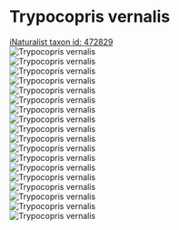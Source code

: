 
Trypocopris vernalis
====================
  
[iNaturalist taxon id: 472829](https://www.inaturalist.org/taxa/472829)  
![Trypocopris vernalis](https://inaturalist-open-data.s3.amazonaws.com/photos/151320492/medium.jpeg)  
![Trypocopris vernalis](https://inaturalist-open-data.s3.amazonaws.com/photos/151320535/medium.jpeg)  
![Trypocopris vernalis](https://inaturalist-open-data.s3.amazonaws.com/photos/149712561/medium.jpeg)  
![Trypocopris vernalis](https://inaturalist-open-data.s3.amazonaws.com/photos/149712413/medium.jpeg)  
![Trypocopris vernalis](https://inaturalist-open-data.s3.amazonaws.com/photos/149712138/medium.jpeg)  
![Trypocopris vernalis](https://inaturalist-open-data.s3.amazonaws.com/photos/149712306/medium.jpeg)  
![Trypocopris vernalis](https://inaturalist-open-data.s3.amazonaws.com/photos/151320492/medium.jpeg)  
![Trypocopris vernalis](https://inaturalist-open-data.s3.amazonaws.com/photos/151320535/medium.jpeg)  
![Trypocopris vernalis](https://inaturalist-open-data.s3.amazonaws.com/photos/149712561/medium.jpeg)  
![Trypocopris vernalis](https://inaturalist-open-data.s3.amazonaws.com/photos/149712413/medium.jpeg)  
![Trypocopris vernalis](https://inaturalist-open-data.s3.amazonaws.com/photos/149712138/medium.jpeg)  
![Trypocopris vernalis](https://inaturalist-open-data.s3.amazonaws.com/photos/149712306/medium.jpeg)  
![Trypocopris vernalis](https://inaturalist-open-data.s3.amazonaws.com/photos/151320492/medium.jpeg)  
![Trypocopris vernalis](https://inaturalist-open-data.s3.amazonaws.com/photos/151320535/medium.jpeg)  
![Trypocopris vernalis](https://inaturalist-open-data.s3.amazonaws.com/photos/149712561/medium.jpeg)  
![Trypocopris vernalis](https://inaturalist-open-data.s3.amazonaws.com/photos/149712413/medium.jpeg)  
![Trypocopris vernalis](https://inaturalist-open-data.s3.amazonaws.com/photos/149712138/medium.jpeg)  
![Trypocopris vernalis](https://inaturalist-open-data.s3.amazonaws.com/photos/149712306/medium.jpeg)